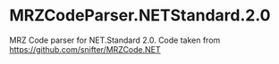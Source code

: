 # MRZCodeParser.NETStandard.2.0
MRZ Code parser for NET.Standard 2.0. Code taken from https://github.com/snifter/MRZCode.NET
